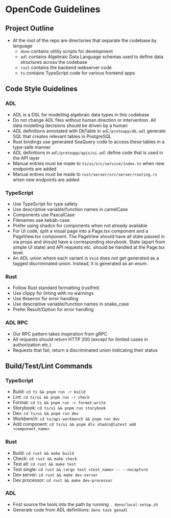 # OpenCode Guidelines

## Project Outline

- At the root of the repo are directories that separate the codebase by language
  - `deno` contains utility scripts for development
  - `adl` contains Algebraic Data Language schemas used to define data
    structures across the codebase
  - `rust` contains the backend webserver code
  - `ts` contains TypeScript code for various frontend apps

## Code Style Guidelines

### ADL

- ADL is a DSL for modelling algebraic data types in this codebase
- Do not change ADL files without human direction or intervention. All data
  modelling decisions should be driven by a human
- ADL definitions annotated with DbTable in `adl/protoapp/db.adl` generate SQL
  that creates relevant tables in PostgreSQL
- Rust bindings use generated SeaQuery code to access these tables in a
  type-safe manner
- ADL definitions in `adl/protoapp/apis/ui.adl` define code that is used in the
  API layer
- Manual entries must be made to `ts/ui/src/service/index.ts` when new endpoints
  are added
- Manual entires must be made to `rust/server/src/server/routing.rs` when new
  endpoints are added

### TypeScript

- Use TypeScript for type safety
- Use descriptive variable/function names in camelCase
- Components use PascalCase
- Filenames use kebab-case
- Prefer using shadcn for components when not already available
- For UI code, split a visual page into a Page.tsx component and a PageView.tsx
  component. The PageView should have all state passed in via props and should
  have a corresponding storybook. State (apart from simple UI state) and API
  requests etc. should be handled at the Page.tsx level.
- An ADL union where each variant is `Void` does not get generated as a tagged discriminated union. Instead, it is generated as an enum.

### Rust

- Follow Rust standard formatting (rustfmt)
- Use clippy for linting with no warnings
- Use thiserror for error handling
- Use descriptive variable/function names in snake_case
- Prefer Result/Option for error handling

### ADL RPC

- Our RPC pattern takes inspiration from gRPC
- All requests should return HTTP 200 (except for limited cases in authorization etc.)
- Requests that fail, return a discriminated union indicating their status

## Build/Test/Lint Commands

### TypeScript

- Build: `cd ts && pnpm run -r build`
- Lint: `cd ts/ui && pnpm run -r check`
- Format: `cd ts && pnpm run -r format:write`
- Storybook: `cd ts/ui && pnpm run storybook`
- Dev: `cd ts/ui && pnpm run dev`
- Workbench: `cd ts/api-workbench && pnpm run dev`
- Add component: `cd ts/ui && pnpm dlx shadcn@latest add <component_name>`

### Rust

- Build: `cd rust && make build`
- Check: `cd rust && make check`
- Test all: `cd rust && make test`
- Test single: `cd rust && cargo test <test_name> -- --nocapture`
- Dev server: `cd rust && make dev-server`
- Dev processor: `cd rust && make dev-processor`

### ADL

- First source the tools into the path by running `. deno/local-setup.sh`
- Generate code from ADL definitions: `deno task genadl`
